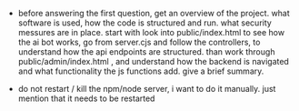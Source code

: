 - before answering the first question, get an overview of the project. what software is used, how the code is structured and run. what security messures are in place. start with  look into public/index.html to see how the ai bot works, go from server.cjs and follow the controllers, to understand how the api endpoints are structured. than work through public/admin/index.html , and understand how the backend is navigated and what functionality the js functions add. give a brief summary.



- do not restart / kill the npm/node server, i want to do it manually. just mention that it needs to be restarted 

